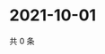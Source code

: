 # 2021-10-01

共 0 条

<!-- BEGIN -->
<!-- 最后更新时间 Fri Oct 01 2021 23:15:44 GMT+0800 (China Standard Time) -->

<!-- END -->
